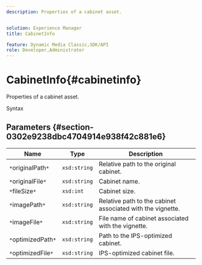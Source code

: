 ```yaml
---
description: Properties of a cabinet asset.


solution: Experience Manager
title: CabinetInfo

feature: Dynamic Media Classic,SDK/API
role: Developer,Administrator
---
```


# CabinetInfo{#cabinetinfo}

Properties of a cabinet asset.

 Syntax 

## Parameters {#section-0302e9238dbc4704914e938f42c881e6}

|  Name  | Type  | Description  |
|---|---|---|
|  `*`originalPath`*`  | `xsd:string`  | Relative path to the original cabinet.  |
|  `*`originalFile`*`  | `xsd:string`  | Cabinet name.  |
|  `*`fileSize`*`  | `xsd:int`  | Cabinet size.  |
|  `*`imagePath`*`  | `xsd:string`  | Relative path to the cabinet associated with the vignette.  |
|  `*`imageFile`*`  | `xsd:string`  | File name of cabinet associated with the vignette.  |
|  `*`optimizedPath`*`  | `xsd:string`  | Path to the IPS-optimized cabinet.  |
|  `*`optimizedFile`*`  | `xsd:string`  | IPS-optimized cabinet file.  |


